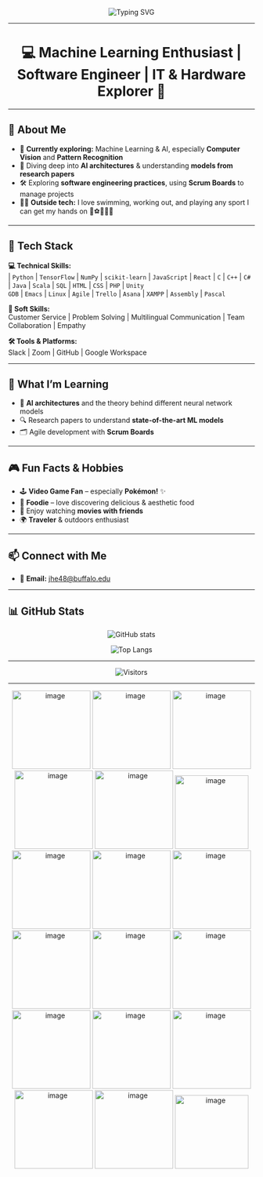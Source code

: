 <!-- Typing SVG Banner -->
<p align="center">
  <img src="https://readme-typing-svg.herokuapp.com?font=Fira+Code&size=30&duration=3000&pause=1000&color=00F7F7&center=true&vCenter=true&width=800&lines=👋+Hi%2C+I'm+Jacky!;Machine+Learning+Enthusiast;Software+Engineer+%7C+IT+Explorer;AI+%26+Computer+Vision+Learner;Gym+Rat+%7C+Traveler" alt="Typing SVG">
</p>

---

<h1 align="center">💻 Machine Learning Enthusiast | Software Engineer | IT & Hardware Explorer 🔧</h1>

---
## 🌟 About Me  

- 🔭 **Currently exploring:** Machine Learning & AI, especially **Computer Vision** and **Pattern Recognition**  
- 🧠 Diving deep into **AI architectures** & understanding **models from research papers**  
- 🛠 Exploring **software engineering practices**, using **Scrum Boards** to manage projects  
- 🏋️‍♂️ **Outside tech:** I love swimming, working out, and playing any sport I can get my hands on 🏀⚽🏐🏓🎾  

---

## 🧰 Tech Stack  

**💻 Technical Skills:**  
| `Python` | `TensorFlow` | `NumPy` | `scikit-learn` | `JavaScript` | `React` | `C` | `C++` | `C#` | `Java` | `Scala` | `SQL` | `HTML` | `CSS` | `PHP` | `Unity`  
`GDB` | `Emacs` | `Linux` | `Agile` | `Trello` | `Asana` | `XAMPP` | `Assembly` | `Pascal`  

**🤝 Soft Skills:**  
Customer Service | Problem Solving | Multilingual Communication | Team Collaboration | Empathy  

**🛠 Tools & Platforms:**  
Slack | Zoom | GitHub | Google Workspace  

---

## 🧠 What I’m Learning  

- 🤖 **AI architectures** and the theory behind different neural network models  
- 🔍 Research papers to understand **state-of-the-art ML models**  
- 🗂 Agile development with **Scrum Boards**  

---

## 🎮 Fun Facts & Hobbies  

- 🕹 **Video Game Fan** – especially **Pokémon!** ✨  
- 🍣 **Foodie** – love discovering delicious & aesthetic food  
- 🎥 Enjoy watching **movies with friends**  
- 🌍 **Traveler** & outdoors enthusiast  

---

## 📫 Connect with Me  

- 📧 **Email:** [jhe48@buffalo.edu](mailto:jhe48@buffalo.edu)  

---

## 📊 GitHub Stats  

<p align="center">
  <img src="https://github-readme-stats.vercel.app/api?username=jhe48&show_icons=true&theme=tokyonight" alt="GitHub stats" />
</p>

<p align="center">
  <img src="https://github-readme-stats.vercel.app/api/top-langs/?username=jhe48&layout=compact&theme=tokyonight" alt="Top Langs" />
</p>

---

<p align="center">
  <img src="https://komarev.com/ghpvc/?username=jhe48&color=blue&style=flat-square&label=Visitors" alt="Visitors" />
</p>

---

<p align="center">
  <img width="160" height="160" alt="image" src="https://github.com/user-attachments/assets/cb02428b-c2ec-400e-85e2-99f87bbff254" />
  <img width="160" height="160" alt="image" src="https://github.com/user-attachments/assets/d128128a-8a0c-4cd4-bed9-4fadcb13f2a1" />
  <img width="160" height="160" alt="image" src="https://github.com/user-attachments/assets/4865b8cd-6423-4e19-9bbc-8d615fda82a5" />
  <img width="160" height="160" alt="image" src="https://github.com/user-attachments/assets/e009a353-e88c-4946-9b52-e454167a4146" />
  <img width="160" height="160" alt="image" src="https://github.com/user-attachments/assets/f6df7503-8ebf-44aa-95fe-a90107d110bc" />
  <img width="150" height="150" alt="image" src="https://github.com/user-attachments/assets/72a367bd-909d-4f5f-9bb1-e3fbf37bebb7" />
  <img width="160" height="160" alt="image" src="https://github.com/user-attachments/assets/6299a687-8371-4abc-9089-bf08b97af128" />
  <img width="160" height="160" alt="image" src="https://github.com/user-attachments/assets/cff6e67d-bba2-4854-82ac-e80f2fdd964a" />
  <img width="160" height="160" alt="image" src="https://github.com/user-attachments/assets/094a096d-e98f-4b00-8a57-79d2a865b657" />
  <img width="160" height="160" alt="image" src="https://github.com/user-attachments/assets/d124ec1d-fec0-4740-9ab1-b4ff6fe8435c" />
  <img width="160" height="160" alt="image" src="https://github.com/user-attachments/assets/a70e0ae6-a95c-435d-b3a1-9b664e003936" />
  <img width="160" height="160" alt="image" src="https://github.com/user-attachments/assets/f23f0bc4-6704-4b76-b485-cdac1a3fa584" />
  <img width="160" height="160" alt="image" src="https://github.com/user-attachments/assets/6aca2974-fb96-4ea1-a0b3-cf323de73cc3" />
  <img width="160" height="160" alt="image" src="https://github.com/user-attachments/assets/8532aab7-7881-4563-b324-e7031fa55b51" />
  <img width="160" height="160" alt="image" src="https://github.com/user-attachments/assets/9a197c6c-5c93-4056-9535-7fb9ee463fd8" />
  <img width="160" height="160" alt="image" src="https://github.com/user-attachments/assets/1c81e7e3-dec8-4c15-bf1f-e9b0bf1339f9" />
  <img width="160" height="160" alt="image" src="https://github.com/user-attachments/assets/14d44ad4-2f6c-4f31-b791-efefa084594e" />
  <img width="150" height="150" alt="image" src="https://github.com/user-attachments/assets/2ea0ff8e-b8fe-40bb-9741-e66cd6869165" />
</p>
